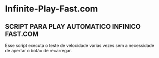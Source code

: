 # Infinite-Play-Fast.com

## SCRIPT PARA PLAY AUTOMATICO INFINICO FAST.COM

Esse script executa o teste de velocidade varias vezes sem a necessidade de apertar o botão de recarregar.
